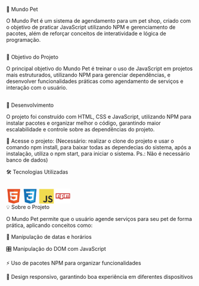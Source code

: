 🐾 Mundo Pet

O Mundo Pet é um sistema de agendamento para um pet shop, criado com o objetivo de praticar JavaScript utilizando NPM e gerenciamento de pacotes, além de reforçar conceitos de interatividade e lógica de programação.
##
🎯 Objetivo do Projeto

O principal objetivo do Mundo Pet é treinar o uso de JavaScript em projetos mais estruturados, utilizando NPM para gerenciar dependências, e desenvolver funcionalidades práticas como agendamento de serviços e interação com o usuário.
##
💜 Desenvolvimento

O projeto foi construído com HTML, CSS e JavaScript, utilizando NPM para instalar pacotes e organizar melhor o código, garantindo maior escalabilidade e controle sobre as dependências do projeto.

🔗 Acesse o projeto:
(Necessário: realizar o clone do projeto e usar o comando npm install, para baixar todas as dependecias do sistema, após a instalação, utiliza o npm start, para iniciar o sistema. Ps.: Não é necessário banco de dados)

🛠️ Tecnologias Utilizadas
<div style="display: inline_block"><br> <img align="center" alt="HTML5" height="40" width="40" src="https://raw.githubusercontent.com/devicons/devicon/master/icons/html5/html5-original.svg"> <img align="center" alt="CSS3" height="40" width="40" src="https://raw.githubusercontent.com/devicons/devicon/master/icons/css3/css3-original.svg"> <img align="center" alt="JavaScript" height="40" width="40" src="https://raw.githubusercontent.com/devicons/devicon/master/icons/javascript/javascript-original.svg"> <img align="center" alt="NPM" height="40" width="40" src="https://raw.githubusercontent.com/devicons/devicon/master/icons/npm/npm-original-wordmark.svg"> </div>
💡 Sobre o Projeto

O Mundo Pet permite que o usuário agende serviços para seu pet de forma prática, aplicando conceitos como:

📅 Manipulação de datas e horários

🎛️ Manipulação do DOM com JavaScript

⚡ Uso de pacotes NPM para organizar funcionalidades

📱 Design responsivo, garantindo boa experiência em diferentes dispositivos
